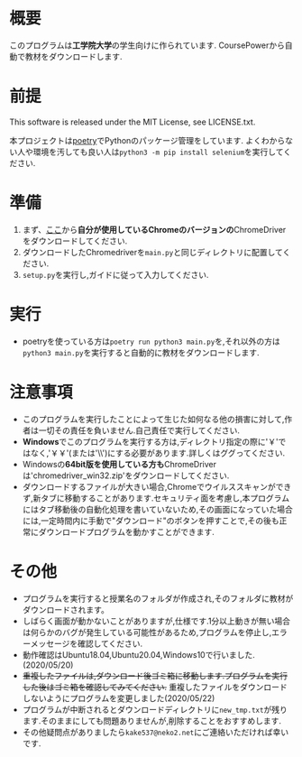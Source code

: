 # 概要
このプログラムは**工学院大学**の学生向けに作られています.
CoursePowerから自動で教材をダウンロードします.
# 前提
This software is released under the MIT License, see LICENSE.txt.

本プロジェクトは[poetry](https://cocoatomo.github.io/poetry-ja/)でPythonのパッケージ管理をしています.
よくわからない人や環境を汚しても良い人は`python3 -m pip install selenium`を実行してください.

# 準備
1. まず、[ここ](http://chromedriver.chromium.org/downloads)から**自分が使用しているChromeのバージョンの**ChromeDriverをダウンロードしてください.
2. ダウンロードしたChromedriverを`main.py`と同じディレクトリに配置してください.
3. `setup.py`を実行し,ガイドに従って入力してください.

# 実行
* poetryを使っている方は`poetry run python3 main.py`を,それ以外の方は`python3 main.py`を実行すると自動的に教材をダウンロードします.

# 注意事項
* このプログラムを実行したことによって生じた如何なる他の損害に対して,作者は一切その責任を負いません.自己責任で実行してください.
* **Windows**でこのプログラムを実行する方は,ディレクトリ指定の際に'￥'ではなく,'￥￥'(または'\\\\')にする必要があります.詳しくはググってください.
* Windowsの**64bit版を使用している方も**ChromeDriverは'chromedriver_win32.zip'をダウンロードしてください.
* ダウンロードするファイルが大きい場合,Chromeでウイルススキャンができず,新タブに移動することがあります.セキュリティ面を考慮し,本プログラムにはタブ移動後の自動化処理を書いていないため,その画面になっていた場合には,一定時間内に手動で"ダウンロード"のボタンを押すことで,その後も正常にダウンロードプログラムを動かすことができます.

# その他
* プログラムを実行すると授業名のフォルダが作成され,そのフォルダに教材がダウンロードされます。
* しばらく画面が動かないことがありますが,仕様です.1分以上動きが無い場合は何らかのバグが発生している可能性があるため,プログラムを停止し,エラーメッセージを確認してください.
* 動作確認はUbuntu18.04,Ubuntu20.04,Windows10で行いました. (2020/05/20)
*  ~~重複したファイルは,ダウンロード後ゴミ箱に移動します.プログラムを実行した後はゴミ箱を確認してみてください.~~ 重複したファイルをダウンロードしないようにプログラムを変更しました(2020/05/22)
* プログラムが中断されるとダウンロードディレクトリに`new_tmp.txt`が残ります.そのままにしても問題ありませんが,削除することをおすすめします.
* その他疑問点がありましたら`kake537@neko2.net`にご連絡いただければ幸いです.
